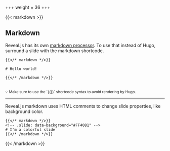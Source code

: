 +++
weight = 36
+++

{{< markdown >}}

## Markdown

Reveal.js has its own [markdown processor](https://github.com/hakimel/reveal.js#markdown). To use that instead of Hugo, surround a slide with the markdown shortcode.

```
{{</* markdown */>}}

# Hello world!

{{</* /markdown */>}}
```

<br>
<small>
💡 Make sure to use the `{{</* */>}}` shortcode syntax to avoid rendering by Hugo.
</small>

---

<!-- .slide: data-background="#FF4081" -->

Reveal.js markdown uses HTML comments to change slide properties, like background color.

```
{{</* markdown */>}}
<!-- .slide: data-background="#FF4081" -->
# I'm a colorful slide
{{</* /markdown */>}}
```

{{< /markdown >}}

